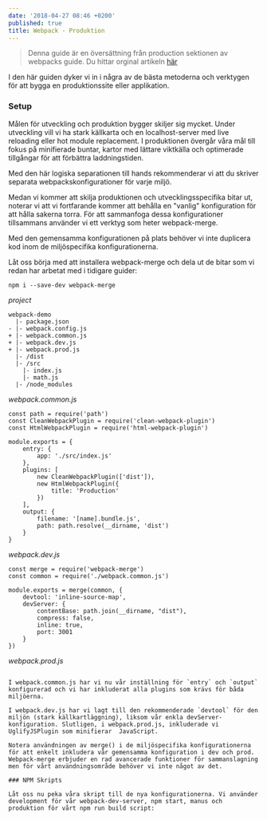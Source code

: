 ```yaml
---
date: '2018-04-27 08:46 +0200'
published: true
title: Webpack - Produktion
---
```

> Denna guide är en översättning från production sektionen av webpacks guide. Du hittar orginal artikeln [här](https://webpack.js.org/guides/production/)

I den här guiden dyker vi in i några av de bästa metoderna och verktygen för att bygga en produktionssite eller applikation.

### Setup


Målen för utveckling och produktion bygger skiljer sig mycket. Under utveckling vill vi ha stark källkarta och en localhost-server med live reloading eller hot module replacement. I produktionen övergår våra mål till fokus på minifierade buntar, kartor med lättare viktkälla och optimerade tillgångar för att förbättra laddningstiden. 

Med den här logiska separationen till hands rekommenderar vi att du skriver separata webpackskonfigurationer för varje miljö.

Medan vi kommer att skilja produktionen och utvecklingsspecifika bitar ut, noterar vi att vi fortfarande kommer att behålla en "vanlig" konfiguration för att hålla sakerna torra. För att sammanfoga dessa konfigurationer tillsammans använder vi ett verktyg som heter webpack-merge. 

Med den gemensamma konfigurationen på plats behöver vi inte duplicera kod inom de miljöspecifika konfigurationerna.

Låt oss börja med att installera webpack-merge och dela ut de bitar som vi redan har arbetat med i tidigare guider:

`npm i --save-dev webpack-merge`

*project* 
```
webpack-demo
  |- package.json
- |- webpack.config.js
+ |- webpack.common.js
+ |- webpack.dev.js
+ |- webpack.prod.js
  |- /dist
  |- /src
    |- index.js
    |- math.js
  |- /node_modules
```
*webpack.common.js*
```
const path = require('path')
const CleanWebpackPlugin = require('clean-webpack-plugin')
const HtmlWebpackPlugin = require('html-webpack-plugin')

module.exports = {
    entry: {
        app: './src/index.js'
    },
    plugins: [
        new CleanWebpackPlugin(['dist']),
        new HtmlWebpackPlugin({
            title: 'Production'
        })
    ],
    output: {
        filename: '[name].bundle.js',
        path: path.resolve(__dirname, 'dist')
    }
}
```
*webpack.dev.js*
```
const merge = require('webpack-merge')
const common = require('./webpack.common.js')

module.exports = merge(common, {
    devtool: 'inline-source-map',
    devServer: {
        contentBase: path.join(__dirname, "dist"),
        compress: false,
        inline: true,
        port: 3001
    }
})
```
*webpack.prod.js*
```

I webpack.common.js har vi nu vår inställning för `entry` och `output` konfigurerad och vi har inkluderat alla plugins som krävs för båda miljöerna.

I webpack.dev.js har vi lagt till den rekommenderade `devtool` för den miljön (stark källkartläggning), liksom vår enkla devServer-konfiguration. Slutligen, i webpack.prod.js, inkluderade vi UglifyJSPlugin som minifierar  JavaScript.

Notera användningen av merge() i de miljöspecifika konfigurationerna för att enkelt inkludera vår gemensamma konfiguration i dev och prod. Webpack-merge erbjuder en rad avancerade funktioner för sammanslagning men för vårt användningsområde behöver vi inte något av det.

### NPM Skripts

Låt oss nu peka våra skript till de nya konfigurationerna. Vi använder development för vår webpack-dev-server, npm start, manus och produktion för vårt npm run build script: